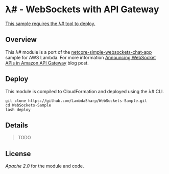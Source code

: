 # λ# - WebSockets with API Gateway

[This sample requires the λ# tool to deploy.](https://github.com/LambdaSharp/LambdaSharpTool)

## Overview

This λ# module is a port of the [netcore-simple-websockets-chat-app](https://github.com/normj/netcore-simple-websockets-chat-app) sample for AWS Lambda. For more information [Announcing WebSocket APIs in Amazon API Gateway](https://aws.amazon.com/blogs/compute/announcing-websocket-apis-in-amazon-api-gateway/) blog post.

## Deploy

This module is compiled to CloudFormation and deployed using the λ# CLI.
```
git clone https://github.com/LambdaSharp/WebSockets-Sample.git
cd WebSockets-Sample
lash deploy
```

## Details

> TODO

## License

_Apache 2.0_ for the module and code.
